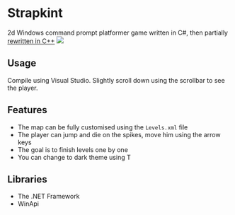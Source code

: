 # Strapkint
2d Windows command prompt platformer game written in C#, then partially [rewritten in C++](https://github.com/Volper212/StrapkintCPP) ![](https://i.imgur.com/RfUHtKD.png)
## Usage
Compile using Visual Studio. Slightly scroll down using the scrollbar to see the player.
## Features
- The map can be fully customised using the `Levels.xml` file
- The player can jump and die on the spikes, move him using the arrow keys
- The goal is to finish levels one by one
- You can change to dark theme using T
## Libraries
- The .NET Framework
- WinApi
